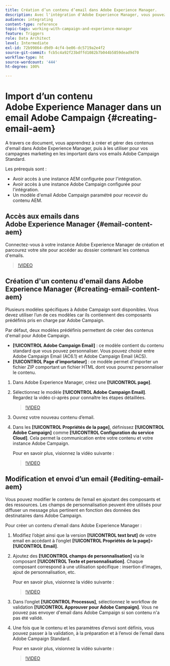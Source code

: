 ```yaml
---
title: Création d’un contenu d’email dans Adobe Experience Manager.
description: Avec l'intégration d'Adobe Experience Manager, vous pouvez créer du contenu directement dans AEM et l'utiliser ultérieurement dans Adobe Campaign.
audience: integrating
content-type: reference
topic-tags: working-with-campaign-and-experience-manager
feature: Triggers
role: Data Architect
level: Intermediate
exl-id: 72b99864-d9d9-4cf4-be06-dc5719a2e4f2
source-git-commit: fcb5c4a92f23bdffd1082b7b044b5859dead9d70
workflow-type: ht
source-wordcount: '444'
ht-degree: 100%

---
```


# Import d’un contenu Adobe Experience Manager dans un email Adobe Campaign {#creating-email-aem}

A travers ce document, vous apprendrez à créer et gérer des contenus d&#39;email dans Adobe Experience Manager, puis à les utiliser pour vos campagnes marketing en les important dans vos emails Adobe Campaign Standard.

Les prérequis sont :

* Avoir accès à une instance AEM configurée pour l&#39;intégration.
* Avoir accès à une instance Adobe Campaign configurée pour l&#39;intégration.
* Un modèle d&#39;email Adobe Campaign paramétré pour recevoir du contenu AEM.

## Accès aux emails dans Adobe Experience Manager {#email-content-aem}

Connectez-vous à votre instance Adobe Experience Manager de création et parcourez votre site pour accéder au dossier contenant les contenus d&#39;emails.

>[!VIDEO](https://video.tv.adobe.com/v/29996)

## Création d&#39;un contenu d&#39;email dans Adobe Experience Manager {#creating-email-content-aem}

Plusieurs modèles spécifiques à Adobe Campaign sont disponibles. Vous devez utiliser l’un de ces modèles car ils contiennent des composants prédéfinis pris en charge par Adobe Campaign.

Par défaut, deux modèles prédéfinis permettent de créer des contenus d&#39;email pour Adobe Campaign.

* **[!UICONTROL Adobe Campaign Email]** : ce modèle contient du contenu standard que vous pouvez personnaliser. Vous pouvez choisir entre Adobe Campaign Email (AC6.1) et Adobe Campaign Email (ACS).
* **[!UICONTROL Page d&#39;importateur]** : ce modèle permet d&#39;importer un fichier ZIP comportant un fichier HTML dont vous pourrez personnaliser le contenu.

1. Dans Adobe Experience Manager, créez une **[!UICONTROL page]**.

1. Sélectionnez le modèle **[!UICONTROL Adobe Campaign Email]**. Regardez la vidéo ci-après pour connaître les étapes détaillées.
   >[!VIDEO](https://video.tv.adobe.com/v/29997)

1. Ouvrez votre nouveau contenu d’email.

1. Dans les **[!UICONTROL Propriétés de la page]**, définissez **[!UICONTROL Adobe Campaign]** comme **[!UICONTROL Configuration du service Cloud]**. Cela permet la communication entre votre contenu et votre instance Adobe Campaign.

   Pour en savoir plus, visionnez la vidéo suivante :

   >[!VIDEO](https://video.tv.adobe.com/v/29999)

## Modification et envoi d’un email {#editing-email-aem}

Vous pouvez modifier le contenu de l’email en ajoutant des composants et des ressources. Les champs de personnalisation peuvent être utilisés pour diffuser un message plus pertinent en fonction des données des destinataires dans Adobe Campaign.

Pour créer un contenu d&#39;email dans Adobe Experience Manager :

1. Modifiez l’objet ainsi que la version **[!UICONTROL text brut]** de votre email en accédant à l’onglet **[!UICONTROL Propriétés de la page]**> **[!UICONTROL Email]**.

1. Ajoutez des **[!UICONTROL champs de personnalisation]** via le composant **[!UICONTROL Texte et personnalisation]**. Chaque composant correspond à une utilisation spécifique : insertion d’images, ajout de personnalisation, etc.

   Pour en savoir plus, visionnez la vidéo suivante :
   >[!VIDEO](https://video.tv.adobe.com/v/29998)

1. Dans l’onglet **[!UICONTROL Processus]**, sélectionnez le workflow de validation **[!UICONTROL Approuver pour Adobe Campaign]**. Vous ne pouvez pas envoyer d&#39;email dans Adobe Campaign si son contenu n&#39;a pas été validé.

1. Une fois que le contenu et les paramètres d’envoi sont définis, vous pouvez passer à la validation, à la préparation et à l’envoi de l’email dans Adobe Campaign Standard.

   Pour en savoir plus, visionnez la vidéo suivante :

   >[!VIDEO](https://video.tv.adobe.com/v/23721)
